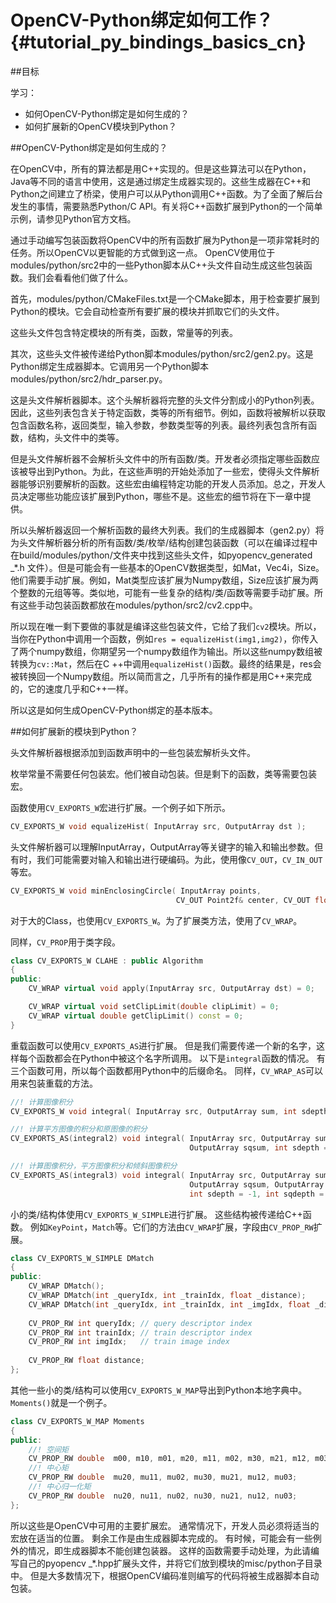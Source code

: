 # OpenCV-Python绑定如何工作？ {#tutorial_py_bindings_basics_cn}

##目标

学习：

- 如何OpenCV-Python绑定是如何生成的？
- 如何扩展新的OpenCV模块到Python？

##OpenCV-Python绑定是如何生成的？

在OpenCV中，所有的算法都是用C++实现的。但是这些算法可以在Python，Java等不同的语言中使用，这是通过绑定生成器实现的。这些生成器在C++和Python之间建立了桥梁，使用户可以从Python调用C++函数。为了全面了解后台发生的事情，需要熟悉Python/C API。有关将C++函数扩展到Python的一个简单示例，请参见Python官方文档。

通过手动编写包装函数将OpenCV中的所有函数扩展为Python是一项非常耗时的任务。所以OpenCV以更智能的方式做到这一点。 OpenCV使用位于modules/python/src2中的一些Python脚本从C++头文件自动生成这些包装函数。我们会看看他们做了什么。

首先，modules/python/CMakeFiles.txt是一个CMake脚本，用于检查要扩展到Python的模块。它会自动检查所有要扩展的模块并抓取它们的头文件。

这些头文件包含特定模块的所有类，函数，常量等的列表。

其次，这些头文件被传递给Python脚本modules/python/src2/gen2.py。这是Python绑定生成器脚本。它调用另一个Python脚本modules/python/src2/hdr_parser.py。

这是头文件解析器脚本。这个头解析器将完整的头文件分割成小的Python列表。因此，这些列表包含关于特定函数，类等的所有细节。例如，函数将被解析以获取包含函数名称，返回类型，输入参数，参数类型等的列表。最终列表包含所有函数，结构，头文件中的类等。

但是头文件解析器不会解析头文件中的所有函数/类。开发者必须指定哪些函数应该被导出到Python。为此，在这些声明的开始处添加了一些宏，使得头文件解析器能够识别要解析的函数。这些宏由编程特定功能的开发人员添加。总之，开发人员决定哪些功能应该扩展到Python，哪些不是。这些宏的细节将在下一章中提供。

所以头解析器返回一个解析函数的最终大列表。我们的生成器脚本（gen2.py）将为头文件解析器分析的所有函数/类/枚举/结构创建包装函数（可以在编译过程中在build/modules/python/文件夹中找到这些头文件，如pyopencv_generated _*.h 文件）。但是可能会有一些基本的OpenCV数据类型，如Mat，Vec4i，Size。他们需要手动扩展。例如，Mat类型应该扩展为Numpy数组，Size应该扩展为两个整数的元组等等。类似地，可能有一些复杂的结构/类/函数等需要手动扩展。所有这些手动包装函数都放在modules/python/src2/cv2.cpp中。

所以现在唯一剩下要做的事就是编译这些包装文件，它给了我们`cv2`模块。所以，当你在Python中调用一个函数，例如`res = equalizeHist(img1,img2)`，你传入了两个numpy数组，你期望另一个numpy数组作为输出。所以这些numpy数组被转换为`cv::Mat`，然后在C ++中调用`equalizeHist()`函数。最终的结果是，res会被转换回一个Numpy数组。所以简而言之，几乎所有的操作都是用C++来完成的，它的速度几乎和C++一样。

所以这是如何生成OpenCV-Python绑定的基本版本。

##如何扩展新的模块到Python？

头文件解析器根据添加到函数声明中的一些包装宏解析头文件。

枚举常量不需要任何包装宏。他们被自动包装。但是剩下的函数，类等需要包装宏。

函数使用`CV_EXPORTS_W`宏进行扩展。一个例子如下所示。

```c++
CV_EXPORTS_W void equalizeHist( InputArray src, OutputArray dst );
```

头文件解析器可以理解InputArray，OutputArray等关键字的输入和输出参数。但有时，我们可能需要对输入和输出进行硬编码。为此，使用像`CV_OUT`，`CV_IN_OUT`等宏。

```c++
CV_EXPORTS_W void minEnclosingCircle( InputArray points,
                                     CV_OUT Point2f& center, CV_OUT float& radius );
```



对于大的Class，也使用`CV_EXPORTS_W`。为了扩展类方法，使用了`CV_WRAP`。

同样，`CV_PROP`用于类字段。

```c++
class CV_EXPORTS_W CLAHE : public Algorithm
{
public:
    CV_WRAP virtual void apply(InputArray src, OutputArray dst) = 0;

    CV_WRAP virtual void setClipLimit(double clipLimit) = 0;
    CV_WRAP virtual double getClipLimit() const = 0;
}
```

重载函数可以使用`CV_EXPORTS_AS`进行扩展。 但是我们需要传递一个新的名字，这样每个函数都会在Python中被这个名字所调用。 以下是`integral`函数的情况。 有三个函数可用，所以每个函数都用Python中的后缀命名。 同样，`CV_WRAP_AS`可以用来包装重载的方法。

```c++
//! 计算图像积分
CV_EXPORTS_W void integral( InputArray src, OutputArray sum, int sdepth = -1 );

//! 计算平方图像的积分和原图像的积分
CV_EXPORTS_AS(integral2) void integral( InputArray src, OutputArray sum,
                                        OutputArray sqsum, int sdepth = -1, int sqdepth = -1 );

//! 计算图像积分，平方图像积分和倾斜图像积分
CV_EXPORTS_AS(integral3) void integral( InputArray src, OutputArray sum,
                                        OutputArray sqsum, OutputArray tilted,
                                        int sdepth = -1, int sqdepth = -1 );
```

小的类/结构体使用`CV_EXPORTS_W_SIMPLE`进行扩展。 这些结构被传递给C++函数。 例如`KeyPoint`，`Match`等。它们的方法由`CV_WRAP`扩展，字段由`CV_PROP_RW`扩展。

```c++
class CV_EXPORTS_W_SIMPLE DMatch
{
public:
    CV_WRAP DMatch();
    CV_WRAP DMatch(int _queryIdx, int _trainIdx, float _distance);
    CV_WRAP DMatch(int _queryIdx, int _trainIdx, int _imgIdx, float _distance);
    
    CV_PROP_RW int queryIdx; // query descriptor index
    CV_PROP_RW int trainIdx; // train descriptor index
    CV_PROP_RW int imgIdx;   // train image index
    
    CV_PROP_RW float distance;
};
```

其他一些小的类/结构可以使用`CV_EXPORTS_W_MAP`导出到Python本地字典中。 `Moments()`就是一个例子。

```c++
class CV_EXPORTS_W_MAP Moments
{
public:
    //! 空间矩
    CV_PROP_RW double  m00, m10, m01, m20, m11, m02, m30, m21, m12, m03;
    //! 中心矩
    CV_PROP_RW double  mu20, mu11, mu02, mu30, mu21, mu12, mu03;
    //! 中心归一化矩
    CV_PROP_RW double  nu20, nu11, nu02, nu30, nu21, nu12, nu03;
};
```

所以这些是OpenCV中可用的主要扩展宏。 通常情况下，开发人员必须将适当的宏放在适当的位置。 剩余工作是由生成器脚本完成的。 有时候，可能会有一些例外的情况，即生成器脚本不能创建包装器。 这样的函数需要手动处理，为此请编写自己的pyopencv _*.hpp扩展头文件，并将它们放到模块的misc/python子目录中。 但是大多数情况下，根据OpenCV编码准则编写的代码将被生成器脚本自动包装。